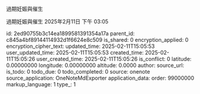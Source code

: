 過期妊娠與催生

過期妊娠與催生
2025年2月11日
下午 03:05


id: 2ed90755b3c14ea1899581391354a17a
parent_id: c845a4bf89144114932d1f6624e8c509
is_shared: 0
encryption_applied: 0
encryption_cipher_text: 
updated_time: 2025-02-11T15:05:53
user_updated_time: 2025-02-11T15:05:53
created_time: 2025-02-11T15:05:26
user_created_time: 2025-02-11T15:05:26
is_conflict: 0
latitude: 0.00000000
longitude: 0.00000000
altitude: 0.0000
author: 
source_url: 
is_todo: 0
todo_due: 0
todo_completed: 0
source: onenote
source_application: OneNoteMdExporter
application_data: 
order: 99000000
markup_language: 1
type_: 1